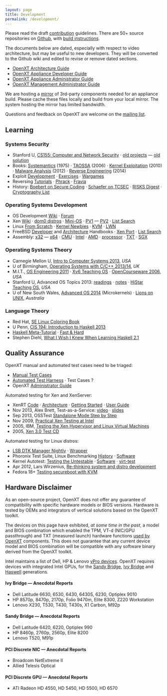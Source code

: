 ```yaml
---
layout: page
title: Development
permalink: /development/
---
```


Please read the draft [contribution](https://github.com/OpenXT/openxt/wiki/Contributing) guidelines. There are 50+ source repositories on [Github](https://github.com/openxt), with [build instructions](https://github.com/OpenXT/openxt/wiki/How%20to%20build%20OpenXT).  

The documents below are dated, especially with respect to video architecture, but may be useful to new developers.  They will be converted to the Github wiki and edited to revise or remove dated sections.

+ [OpenXT Architecture Guide](https://github.com/OpenXT-Extras/docs/blob/master/XTArchitectureGuide.pdf?raw=true)
+ [OpenXT Appliance Developer Guide](https://github.com/OpenXT-Extras/docs/blob/master/XTEngineDeveloperGuide.pdf?raw=true)
+ [OpenXT Appliance Administrator Guide](https://github.com/OpenXT-Extras/docs/blob/master/XTEngineAdministratorGuide.pdf?raw=true)
+ [OpenXT Management Administrator Guide](https://github.com/OpenXT-Extras/docs/blob/master/XTSynchronizerAdministratorGuide.pdf?raw=true)

We are hosting a [mirror](http://openxt.org/mirror) of 3rd-party components needed for an appliance build. Please cache these files locally and build from your local mirror. The system hosting the mirror has limited bandwidth. 

Questions and feedback on OpenXT are welcome on the [mailing list](https://groups.google.com/forum/#!forum/openxt).

## Learning

### Systems Security

+ Stanford U, [CS155: Computer and Network Security](http://crypto.stanford.edu/cs155/) &middot; [old projects](http://crypto.stanford.edu/cs155old/) &mdash; [old solution](http://blogs.hulmahan.com.ph/archives/category/hack-101)
+ Books: [Systemantics](http://en.wikipedia.org/wiki/Systemantics) (1975) &middot; [TAOSSA](http://www.amazon.com/Art-Software-Security-Assessment-Vulnerabilities/dp/0321444426/) (2006) &middot; [Kernel Exploitation](http://www.amazon.com/Guide-Kernel-Exploitation-Attacking-Core/dp/1597494860) (2010) &middot; [Malware Analysis](http://www.amazon.com/Practical-Malware-Analysis-Dissecting-Malicious/dp/1593272901/) (2012) &middot; [Reverse Engineering](http://www.amazon.com/Practical-Reverse-Engineering-Reversing-Obfuscation/dp/1118787315) (2014) 
+ Exploit [Development](https://www.corelan.be/index.php/category/security/exploit-writing-tutorials/) &middot; [Exercises](http://exploit-exercises.com/) &middot; [Wargames](http://smashthestack.org/faq.html#a1)
+ Reversing [Tutorials](https://tuts4you.com/download.php?list.17) &middot; [Phrack](http://phrack.org/issues/1/1.html) &middot; [Fravia](http://en.wikipedia.org/wiki/Fravia) 
+ History: [Boebert on Secure Coding](http://catless.ncl.ac.uk/Risks/27.25.html#subj16) &middot; [Schaefer on TCSEC](https://www.acsac.org/2004/papers/ClassicPaperSchafer.pdf) &middot; [RISKS Digest](http://catless.ncl.ac.uk/Risks/) &middot; [Cryptography List](https://www.mail-archive.com/cryptography@metzdowd.com/)



### Operating Systems Development

+ OS Development [Wiki](http://wiki.osdev.org) &middot; [Forum](http://forum.osdev.org)
+ Xen [Wiki](http://wiki.xenproject.org/wiki/Main_Page) &middot; [dom0 distros](http://wiki.xenproject.org/wiki/Dom0_Kernels_for_Xen) &middot; [Mini-OS](http://www.cs.uic.edu/~spopuri/minios.html) &middot; [PV1](https://blog.xenproject.org/2012/10/23/the-paravirtualization-spectrum-part-1-the-ends-of-the-spectrum/) &mdash; [PV2](https://blog.xenproject.org/2012/10/31/the-paravirtualization-spectrum-part-2-from-poles-to-a-spectrum/) &middot; [List Search](http://www.xenproject.org/help/mailing-list.html) 
+ Linux [From Scratch](http://www.linuxfromscratch.org/) &middot; [Kernel Newbies](http://kernelnewbies.org/KernelHacking) &middot; [KVM](http://www.linux-kvm.org/page/Main_Page) &middot; [LWN](https://lwn.net/Archives/)
+ FreeBSD [Developer](https://www.freebsd.org/doc/en_US.ISO8859-1/books/developers-handbook/index.html) and [Architecture](https://www.freebsd.org/doc/en_US.ISO8859-1/books/arch-handbook/index.html) Handbooks &middot; [Xen Port](https://wiki.freebsd.org/FreeBSD/Xen) &middot; [List Search](https://www.freebsd.org/search/)
+ Assembly: [x32](http://www.drpaulcarter.com/pcasm/index.php) &mdash; [x64](https://software.intel.com/en-us/articles/introduction-to-x64-assembly) &middot; [CMU](http://web.archive.org/web/20140929141319/http://www.cs.cmu.edu/~fp/courses/15213-s07/misc/asm64-handout.pdf) &middot; [Intel](http://www.intel.com/content/www/us/en/processors/architectures-software-developer-manuals.html) &middot; [AMD](http://developer.amd.com/resources/documentation-articles/developer-guides-manuals/) &middot; [processor](http://sandpile.org/) &middot; [TXT](https://play.google.com/store/books/details/William_Futral_Intel_Trusted_Execution_Technology_?id=HbAAAQAAQBAJ&hl=en) &middot; [SGX](https://www.virusbtn.com/virusbulletin/archive/2014/01/vb201401-SGX)

### Operating Systems Theory

+ Carnegie Mellon U, [Intro to Computer Systems 2013](http://www.cs.cmu.edu/afs/cs/academic/class/15213-f13/www/schedule.html), *USA*
+ U of Birmingham, [Operating Systems with C/C++ 2013/14](http://www.cs.bham.ac.uk/~exr/lectures/opsys/13_14/lectures.php), *UK*
+ M.I.T., [OS Engineering 2011](http://pdos.csail.mit.edu/6.828/2011/schedule.html) &middot; [Xv6 Teaching OS](http://pdos.csail.mit.edu/6.828/2014/xv6.html) &middot; [OpenCourseware 2006](http://ocw.mit.edu/courses/electrical-engineering-and-computer-science/6-828-operating-system-engineering-fall-2006/), *USA*
+ Stanford U, Advanced OS Topics 2013: [readings](http://www.scs.stanford.edu/13wi-cs240/sched/) &middot; [notes](http://www.scs.stanford.edu/13wi-cs240/notes) &middot; [HiStar Teaching OS](http://www.scs.stanford.edu/histar/), *USA*
+ U of New South Wales, [Advanced OS 2014](http://www.cse.unsw.edu.au/~cs9242/14/lectures/) (Microkernels) &middot; [Lions on UNIX](http://en.wikipedia.org/wiki/Lions%27_Commentary_on_UNIX_6th_Edition,_with_Source_Code), *Australia*

### Language Theory

+ Red Hat, [SE Linux Coloring Book](https://people.redhat.com/duffy/selinux/selinux-coloring-book_A4-Stapled.pdf)
+ U Penn, [CIS 194: Introduction to Haskell 2013](http://www.seas.upenn.edu/~cis194/spring13/lectures.html)
+ [Haskell Meta-Tutorial](http://www.haskell.org/haskellwiki/Meta-tutorial) &middot; [Fast & Hard](https://www.fpcomplete.com/school/to-infinity-and-beyond/pick-of-the-week/haskell-fast-hard)
+ Stephen Diehl, [What I Wish I Knew When Learning Haskell 2.1](http://dev.stephendiehl.com/hask/#cabal)

## Quality Assurance

OpenXT manual and automated test cases need to be triaged:  

+ [Manual Test Cases](https://github.com/OpenXT-Extras/test-cases/blob/master/OpenXT_Test_Cases.doc)
+ [Automated Test Harness](https://github.com/OpenXT-Extras/bvt) &middot; Test Cases ?
+ OpenXT [Administrator Guide](https://github.com/OpenXT-Extras/docs/blob/master/XTEngineAdministratorGuide.pdf?raw=true)

Automated testing for Xen and XenServer:

+ XenRT [Code](http://xenserver.org/discuss-virtualization/virtualization-blog/entry/introducing-open-source-xenrt.html) &middot; [Architecture](http://wiki.xen.org/wiki/XenRT_Architecture_Guide) &middot; [Getting Started](http://wiki.xen.org/wiki/Getting_Started_with_XenRT) &middot; [User Guide](http://wiki.xenproject.org/wiki/XenRT_User_Guide) 
+ Nov 2013, Alex Brett, Test-as-a-Service: [video](http://www.youtube.com/watch?v=s11_Iw7AI_U) &middot; [slides](http://events.linuxfoundation.org/sites/events/files/slides/XenSummit%20TaaS%20and%20XenRT_0.pdf)
+ Sep 2013, OSSTest [Standalone Mode Step by Step](https://blog.xenproject.org/2013/09/30/osstest-standalone-mode-step-by-step/)
+ Nov 2009, [Practical Xen Testing at Intel](http://www.slideshare.net/xen_com_mgr/practical-xen-testing-at-intel)
+ 2005, IBM, [Testing the Xen Hypervisor and Linux Virtual Machines](https://www.kernel.org/doc/ols/2005/ols2005v1-pages-279-288.pdf)
+ 2005, [Xen 3.0 Test CD](http://osdir.com/ml/xen-users/2005-11/msg00584.html)

Automated testing for Linux distros:

+ [LSB DTK Manager Nightly](http://ispras.linuxbase.org/index.php/LSB_DTK_Manager_Nightly_Run_HOWTO) &middot; [Wrapper](https://wiki.linuxfoundation.org/en/Distribution_Autotesting)
+ Phoronix Test Suite, Linux Benchmarking [History](http://en.wikipedia.org/wiki/Phoronix_Test_Suite) &middot; [Software](http://www.phoronix-test-suite.com/)
+ Kernel Autotest: [Testing the Untestable](https://www.kernel.org/doc/ols/2009/ols2009-pages-9-18.pdf) &middot; [Software](http://autotest.github.io/) &middot; [virt-test](http://virt-test.readthedocs.org/en/latest/)
+ Apr 2012, Lars Wirzenius, [Re-thinking system and distro development](http://liw.fi/rethinking-distro-dev/)
+ Fedora 18+ [Testing secureboot with KVM](https://fedoraproject.org/wiki/Testing_secureboot_with_KVM)

## Hardware Disclaimer

As an open-source project, OpenXT does not offer any guarantee of compatibility with specific hardware models or BIOS versions.  Hardware is tested by OEMs and integrators of vertical solutions based on the OpenXT toolkit.  

The devices on this page have exhibited, *at some time in the past*, a model and BIOS combination which enabled the TPM, VT-d (NIC/GPU passthrough) and TXT (measured launch) hardware functions [used by OpenXT](https://github.com/OpenXT/openxt/wiki/Hardware) components.  This does not guarantee that any current device model and BIOS combination will be compatible with any software binary derived from the OpenXT toolkit.

Intel maintains a list of Dell, HP & Lenovo [vPro devices](https://msp.intel.com/find-a-vpro-system). OpenXT requires devices with integrated Intel GPUs, for the [Sandy Bridge](http://en.wikipedia.org/wiki/Sandy_Bridge), [Ivy Bridge](http://en.wikipedia.org/wiki/Ivy_Bridge_%28microarchitecture%29) and [Haswell](http://en.wikipedia.org/wiki/Haswell_%28microarchitecture%29) generations.

#### Ivy Bridge &mdash; Anecdotal Reports

+ Dell Latitude 6630, 6530, 6430, 6430S, 6230, Optiplex 9010
+ HP 8570p, 8470p, 2170p, Folio 9470m, Elite 8300, Z220 Workstation
+ Lenovo X230, T530, T430, T430s, X1 Carbon, M92p


#### Sandy Bridge &mdash; Anecdotal Reports

+ Dell Latitude 6420, 6220, Optiplex 990
+ HP 8460p, 2760p, 2560p, Elite 8200
+ Lenovo T520, M91p 

#### PCI Discrete NIC &mdash; Anecdotal Reports

+ Broadcom NetExtreme II
+ Allied Telesis Optical

#### PCI Discrete GPU &mdash; Anecdotal Reports

+ ATI Radeon HD 4550, HD 5450, HD 5500, HD 6570

